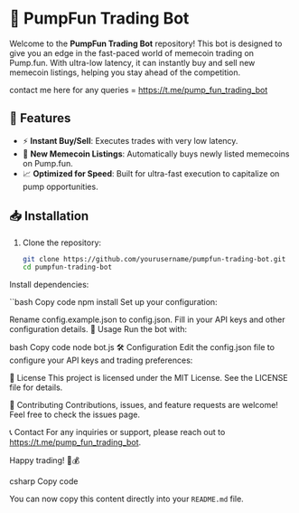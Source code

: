 # 🚀 PumpFun Trading Bot

Welcome to the **PumpFun Trading Bot** repository! This bot is designed to give you an edge in the fast-paced world of memecoin trading on Pump.fun. With ultra-low latency, it can instantly buy and sell new memecoin listings, helping you stay ahead of the competition.

contact me here for any queries = https://t.me/pump_fun_trading_bot
## 🌟 Features

- ⚡ **Instant Buy/Sell**: Executes trades with very low latency.
- 🚀 **New Memecoin Listings**: Automatically buys newly listed memecoins on Pump.fun.
- 📈 **Optimized for Speed**: Built for ultra-fast execution to capitalize on pump opportunities.

## 📥 Installation

1. Clone the repository:
   ```bash
   git clone https://github.com/yourusername/pumpfun-trading-bot.git
   cd pumpfun-trading-bot
Install dependencies:

``bash
Copy code
npm install
Set up your configuration:

Rename config.example.json to config.json.
Fill in your API keys and other configuration details.
🚀 Usage
Run the bot with:

bash
Copy code
node bot.js
🛠️ Configuration
Edit the config.json file to configure your API keys and trading preferences:

📄 License
This project is licensed under the MIT License. See the LICENSE file for details.

🤝 Contributing
Contributions, issues, and feature requests are welcome! Feel free to check the issues page.

📞 Contact
For any inquiries or support, please reach out to https://t.me/pump_fun_trading_bot.

Happy trading! 🚀💰

csharp
Copy code

You can now copy this content directly into your `README.md` file.
